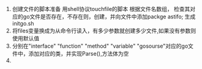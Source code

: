 1. 创建文件的脚本准备
用shell协议touchfile的脚本 根据文件名数组， 检查其对应的go文件是否存在，不存在则，创建，并向文件中添加packge astifo; 生成initgo.sh
2. 将files变量换成为从命令行读入，有多少参数就创建多少文件,如果没有参数则使用默认值
3. 分别在"interface" "function" "method" "variable" "gosourse"对应的go文件中，添加对应的类，并实现Parse(),方法体为空
4. 
